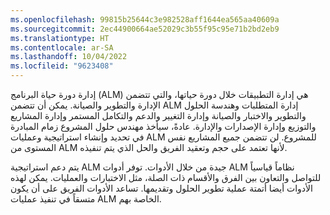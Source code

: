 ```yaml
---
ms.openlocfilehash: 99815b25644c3e982528aff1644ea565aa40609a
ms.sourcegitcommit: 2ec44900664ae52029c3b55f95c95e71b2bd2eb9
ms.translationtype: HT
ms.contentlocale: ar-SA
ms.lasthandoff: 10/04/2022
ms.locfileid: "9623408"
---
```

إدارة دورة حياة البرنامج (ALM) هي إدارة التطبيقات خلال دورة حياتها، والتي تتضمن الإدارة والتطوير والصيانة. يمكن أن تتضمن ALM إدارة المتطلبات وهندسة الحلول والتطوير والاختبار والصيانة وإدارة التغيير والدعم والتكامل المستمر وإدارة المشاريع والتوزيع وإدارة الإصدارات والإدارة. عادةً، سيأخذ مهندس حلول المشروع زمام المبادرة في تحديد وإنشاء استراتيجية وعمليات ALM للمشروع. لن تتضمن جميع المشاريع نفس المستوى من ALM لأنها تعتمد على حجم وتعقيد الفريق والحل الذي يتم تنفيذه.

يتم دعم استراتيجية ALM جيدة من خلال الأدوات. توفر أدوات ALM نظاماً قياسياً للتواصل والتعاون بين الفرق والأقسام ذات الصلة، مثل الاختبارات والعمليات. يمكن لهذه الأدوات أيضا أتمتة عملية تطوير الحلول وتقديمها. تساعد الأدوات الفريق على أن يكون متسقاً في تنفيذ عمليات ALM الخاصة بهم.
